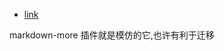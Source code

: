 * [link]( https://squidfunk.github.io/mkdocs-material/getting-started/)

markdown-more 插件就是模仿的它,也许有利于迁移